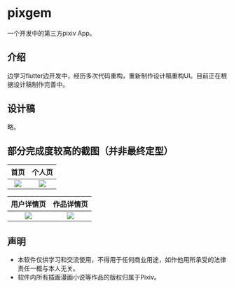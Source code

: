 # pixgem

一个开发中的第三方pixiv App。

## 介绍

边学习flutter边开发中，经历多次代码重构，重新制作设计稿重构UI。目前正在根据设计稿制作完善中。

## 设计稿

略。

## 部分完成度较高的截图（并非最终定型）

|首页|个人页|
|:---:|:---:|
|![](https://yleen.cc/files/images/pixgem/home.PNG)|![](https://yleen.cc/files/images/pixgem/profile.PNG)

|用户详情页|作品详情页|
|:---:|:---:|
|![](https://yleen.cc/files/images/pixgem/user_detail.PNG)|![](https://yleen.cc/files/images/pixgem/artwork_detail.PNG)

## 声明

- 本软件仅供学习和交流使用，不得用于任何商业用途，如作他用所承受的法律责任一概与本人无关。
- 软件内所有插画漫画小说等作品的版权归属于Pixiv。
